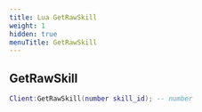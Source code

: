 ```yaml
---
title: Lua GetRawSkill
weight: 1
hidden: true
menuTitle: GetRawSkill
---
```

## GetRawSkill
```lua
Client:GetRawSkill(number skill_id); -- number
```